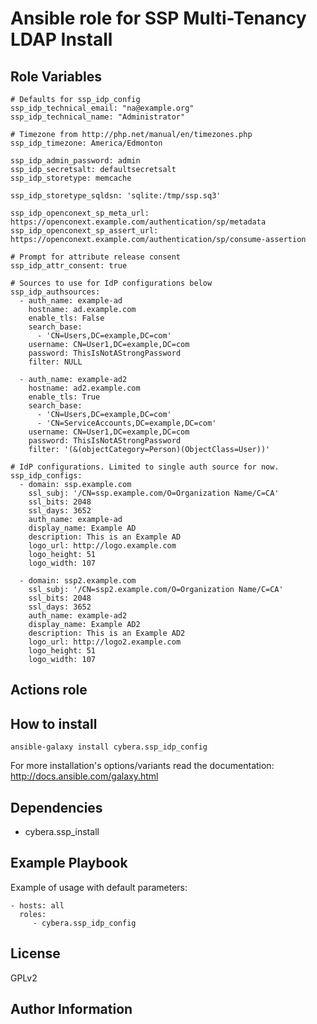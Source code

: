 Ansible role for SSP Multi-Tenancy LDAP Install
===================================


Role Variables
--------------

```
# Defaults for ssp_idp_config
ssp_idp_technical_email: "na@example.org"
ssp_idp_technical_name: "Administrator"

# Timezone from http://php.net/manual/en/timezones.php
ssp_idp_timezone: America/Edmonton

ssp_idp_admin_password: admin
ssp_idp_secretsalt: defaultsecretsalt
ssp_idp_storetype: memcache

ssp_idp_storetype_sqldsn: 'sqlite:/tmp/ssp.sq3'

ssp_idp_openconext_sp_meta_url: https://openconext.example.com/authentication/sp/metadata
ssp_idp_openconext_sp_assert_url: https://openconext.example.com/authentication/sp/consume-assertion

# Prompt for attribute release consent
ssp_idp_attr_consent: true

# Sources to use for IdP configurations below
ssp_idp_authsources:
  - auth_name: example-ad
    hostname: ad.example.com
    enable_tls: False
    search_base:
      - 'CN=Users,DC=example,DC=com'
    username: CN=User1,DC=example,DC=com
    password: ThisIsNotAStrongPassword
    filter: NULL

  - auth_name: example-ad2
    hostname: ad2.example.com
    enable_tls: True
    search_base:
      - 'CN=Users,DC=example,DC=com'
      - 'CN=ServiceAccounts,DC=example,DC=com'
    username: CN=User1,DC=example,DC=com
    password: ThisIsNotAStrongPassword
    filter: '(&(objectCategory=Person)(ObjectClass=User))'

# IdP configurations. Limited to single auth source for now.
ssp_idp_configs:
  - domain: ssp.example.com
    ssl_subj: '/CN=ssp.example.com/O=Organization Name/C=CA'
    ssl_bits: 2048
    ssl_days: 3652
    auth_name: example-ad
    display_name: Example AD
    description: This is an Example AD
    logo_url: http://logo.example.com
    logo_height: 51
    logo_width: 107

  - domain: ssp2.example.com
    ssl_subj: '/CN=ssp2.example.com/O=Organization Name/C=CA'
    ssl_bits: 2048
    ssl_days: 3652
    auth_name: example-ad2
    display_name: Example AD2
    description: This is an Example AD2
    logo_url: http://logo2.example.com
    logo_height: 51
    logo_width: 107
```
Actions role
------------


How to install
--------------

    ansible-galaxy install cybera.ssp_idp_config

For more installation's options/variants read the documentation: http://docs.ansible.com/galaxy.html

Dependencies
------------

* cybera.ssp_install

Example Playbook
----------------

Example of usage with default parameters:

    - hosts: all
      roles:
         - cybera.ssp_idp_config

License
-------

GPLv2

Author Information
------------------

